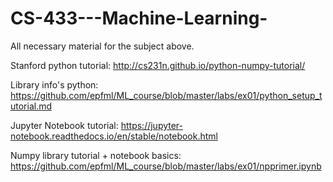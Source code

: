 # CS-433---Machine-Learning-

All necessary material for the subject above. 

Stanford python tutorial: http://cs231n.github.io/python-numpy-tutorial/

Library info's python: https://github.com/epfml/ML_course/blob/master/labs/ex01/python_setup_tutorial.md

Jupyter Notebook tutorial: https://jupyter-notebook.readthedocs.io/en/stable/notebook.html

Numpy library tutorial + notebook basics: https://github.com/epfml/ML_course/blob/master/labs/ex01/npprimer.ipynb







